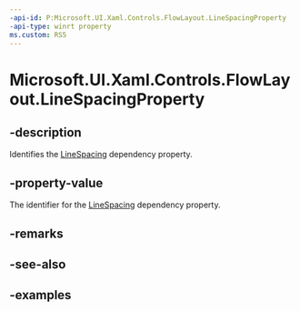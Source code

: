 ```yaml
---
-api-id: P:Microsoft.UI.Xaml.Controls.FlowLayout.LineSpacingProperty
-api-type: winrt property
ms.custom: RS5
---
```


<!-- Property syntax.
public DependencyProperty LineSpacingProperty { get; }
-->

# Microsoft.UI.Xaml.Controls.FlowLayout.LineSpacingProperty

## -description

Identifies the [LineSpacing](flowlayout_linespacing.md) dependency property.

## -property-value

The identifier for the [LineSpacing](flowlayout_linespacing.md) dependency property.

## -remarks

## -see-also

## -examples

